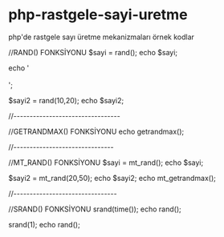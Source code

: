 # php-rastgele-sayi-uretme
php'de rastgele sayı üretme mekanizmaları örnek kodlar

//RAND() FONKSİYONU
$sayi = rand();
echo $sayi; 

echo '<br><br>';

$sayi2 = rand(10,20);
echo $sayi2;

//---------------------------------

//GETRANDMAX() FONKSİYONU
echo getrandmax(); 

//-------------------------------

//MT_RAND() FONKSİYONU
$sayi = mt_rand();
echo $sayi; 

$sayi2 = mt_rand(20,50);
echo $sayi2; 
echo mt_getrandmax(); 

//--------------------------------

//SRAND() FONKSİYONU
srand(time());
echo rand(); 

srand(1);
echo rand(); 

